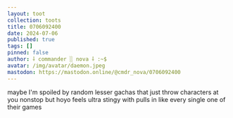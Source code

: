 ```yaml
---
layout: toot
collection: toots
title: 0706092400
date: 2024-07-06
published: true
tags: []
pinned: false
author: ⸸ commander ░ nova ⸸ :~$
avatar: /img/avatar/daemon.jpeg
mastodon: https://mastodon.online/@cmdr_nova/0706092400
---
```


maybe I'm spoiled by random lesser gachas that just throw characters at you nonstop but hoyo feels ultra stingy with pulls in like every single one of their games
